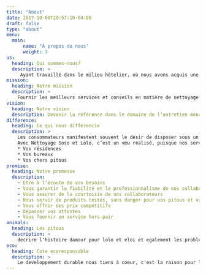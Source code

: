 ```yaml
---
title: "About"
date: 2017-10-08T20:57:10-04:00
draft: false
type: "about"
menu:
  main:
      name: "À propos de nous"
      weight: 3
us:
  heading: Qui sommes-nous?
  description: >
     Ayant travaillé dans le milieu hôtelier, où nous avons acquis une solide expérience en entretien ménager, nous sommes deux passionnées de l’excellence, du service de qualité.  Nous avons développé au fil des ans le souci du détail, une expertise ainsi qu’une touche spéciale qui font de nous et notre équipe, les personnes les plus compétentes et les plus dédiées, à qui confier votre intérieur ou vos bureaux.
mission:
  heading: Notre mission
  description: >
    Fournir les meilleurs services et conseils en matière de nettoyage résidentiel et commercial, tout en utilisant des produits verts, biologiques, fabriqués au Québec. Notre objectif est de vous décharger des corvées et tâches ménagères, vous permettant ainsi d’optimiser votre temps et d’évoluer dans un environnement propre, sain et agréable.
vision:
  heading: Notre vision
  description: Devenir la référence dans le domaine de l’entretien ménager à Montréal.
difference:
  heading: Ce qui nous différencie
  description: >
    Les consommateurs manifestent souvent le désir de disposer sous un même toit, de plusieurs et même, de tous les produits offerts par une marque ou un commerçant.
    Avec Nettoyage Soso et Lolo, c’est un vœu réalisé, puisque nos services concernent à la fois :
    * Vos résidences
    * Vos bureaux
    * Vos chers pitous
promise:
  heading: Notre promesse
  description:
    - Etre à l’écoute de vos besoins  
    - Vous garantir la fiabilité et le professionnalisme de nos collaborateurs  
    - Vous assurer de la courtoisie de nos collaborateurs  
    - Nous servir de produits testés, sans danger pour vos pitous et vous  
    - Vous offrir des prix compétitifs  
    - Dépasser vos attentes  
    - Vous fournir un service hors-pair  
animals:
  heading: Les pitous
  description: >
    decrire l'histoire damour pour lolo et eloi et egalement les problemes a ressoudre. j'ai utilise tel produit et equipement que ressoudre mon probleme.photo lolo et eloi
eco:
  heading: Cote ecoresponsable
  description: >
    Le developpement durable nous tiens à coeur, c'est la raison pour laquelle nos poduits sont biodegreadables, non toxiques pour les personnes ainsi que les animaux
---
```

